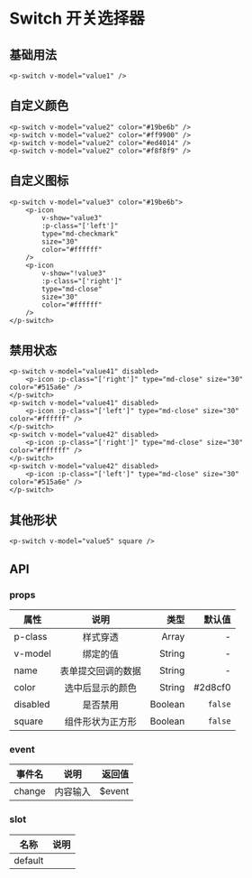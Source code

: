 # Switch 开关选择器

<preview path="switch"/>

## 基础用法

```vue
<p-switch v-model="value1" />
```

## 自定义颜色

```vue
<p-switch v-model="value2" color="#19be6b" />
<p-switch v-model="value2" color="#ff9900" />
<p-switch v-model="value2" color="#ed4014" />
<p-switch v-model="value2" color="#f8f8f9" />
```

## 自定义图标

```vue
<p-switch v-model="value3" color="#19be6b">
    <p-icon
        v-show="value3"
        :p-class="['left']"
        type="md-checkmark"
        size="30"
        color="#ffffff"
    />
    <p-icon
        v-show="!value3"
        :p-class="['right']"
        type="md-close"
        size="30"
        color="#ffffff"
    />
</p-switch>
```

## 禁用状态

```vue
<p-switch v-model="value41" disabled>
    <p-icon :p-class="['right']" type="md-close" size="30" color="#515a6e" />
</p-switch>
<p-switch v-model="value41" disabled>
    <p-icon :p-class="['left']" type="md-close" size="30" color="#ffffff" />
</p-switch>
<p-switch v-model="value42" disabled>
    <p-icon :p-class="['right']" type="md-close" size="30" color="#ffffff" />
</p-switch>
<p-switch v-model="value42" disabled>
    <p-icon :p-class="['left']" type="md-close" size="30" color="#515a6e" />
</p-switch>
```

## 其他形状

```vue
<p-switch v-model="value5" square />
```

## API

### props

| 属性     |        说明        |    类型 |  默认值 |
| -------- | :----------------: | ------: | ------: |
| p-class  |      样式穿透      |   Array |       - |
| v-model  |      绑定的值      |  String |       - |
| name     | 表单提交回调的数据 |  String |       - |
| color    |  选中后显示的颜色  |  String | #2d8cf0 |
| disabled |      是否禁用      | Boolean | `false` |
| square   |  组件形状为正方形  | Boolean | `false` |

### event

| 事件名 |   说明   |  返回值 |
| ------ | :------: | ------: |
| change | 内容输入 | \$event |

### slot

| 名称    | 说明 |
| ------- | :--: |
| default |      |
